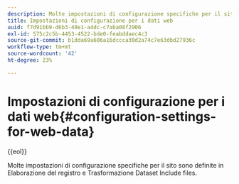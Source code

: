 ```yaml
---
description: Molte impostazioni di configurazione specifiche per il sito sono definite in Elaborazione del registro e Trasformazione Dataset Include files.
title: Impostazioni di configurazione per i dati web
uuid: f7d91bb9-d6b3-49e1-a4dc-c7aba08f2906
exl-id: 575c2c5b-4453-4522-bde0-feabddaec4c3
source-git-commit: b1dda69a606a16dccca30d2a74c7e63dbd27936c
workflow-type: tm+mt
source-wordcount: '42'
ht-degree: 23%

---
```


# Impostazioni di configurazione per i dati web{#configuration-settings-for-web-data}

{{eol}}

Molte impostazioni di configurazione specifiche per il sito sono definite in Elaborazione del registro e Trasformazione Dataset Include files.
